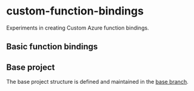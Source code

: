 # custom-function-bindings

Experiments in creating Custom Azure function bindings.

## Basic function bindings

## Base project

The base project structure is defined and maintained in the [base branch](https://github.com/dtewinkel/custom-function-bindings/tree/base).
